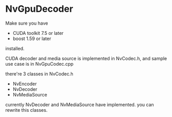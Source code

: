 # NvGpuDecoder

Make sure you have 
- CUDA toolkit 7.5 or later
- boost 1.59 or later  

installed.

CUDA decoder and media source is implemented in NvCodec.h, and sample use case is in NvGpuCodec.cpp

there're 3 classes in NvCodec.h
- NvEncoder
- NvDecoder
- NvMediaSource

currently NvDecoder and NvMediaSource have implemented. you can rewrite this classes.